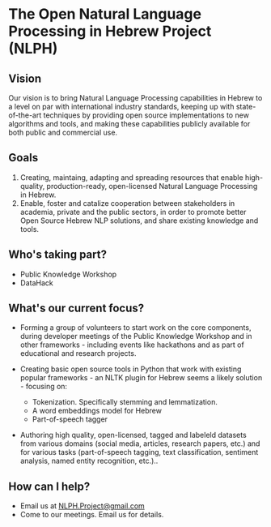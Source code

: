 # The Open Natural Language Processing in Hebrew Project (NLPH)


## Vision
Our vision is to bring Natural Language Processing capabilities in Hebrew to a level on par with international industry standards, keeping up with state-of-the-art techniques by providing open source implementations to new algorithms and tools, and making these capabilities publicly available for both public and commercial use.


## Goals
1. Creating, maintaing, adapting and spreading resources that enable high-quality, production-ready, open-licensed Natural Language Processing in Hebrew. 
2. Enable, foster and catalize cooperation between stakeholders in academia, private and the public sectors, in order to  promote better Open Source Hebrew NLP solutions, and share existing knowledge and tools.


## Who's taking part?
- Public Knowledge Workshop
- DataHack


## What's our current focus?
- Forming a group of volunteers to start work on the core components, during developer meetings of the Public Knowledge Workshop and in other frameworks - including events like hackathons and as part of educational and research projects.
- Creating basic open source tools in Python that work with existing popular frameworks -  an NLTK plugin for Hebrew seems a likely solution - focusing on:
  - Tokenization. Specifically stemming and lemmatization.
  - A word embeddings model for Hebrew
  - Part-of-speech tagger
  
- Authoring high quality, open-licensed, tagged and labeleld datasets from various domains (social media, articles, research papers, etc.) and for various tasks (part-of-speech tagging, text classification, sentiment analysis, named entity recognition, etc.)..


## How can I help?
- Email us at [NLPH.Project@gmail.com](mailto:NLPH.Project@gmail.com)
- Come to our meetings. Email us for details.
